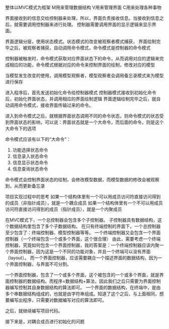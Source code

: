 整体以MVC模式为框架
M用来管理数据结构
V用来管理界面
C用来处理各种事物

界面接收到的信息交给控制器来处理，所以，界面负责接收信息。当接收到信息之后，就需要调用控制器来进行处理。
控制器需要调用界面的显示逻辑来显示界面。

界面逻辑分层，使用状态模式。状态模式的改变被观察者模式捕获，
界面绘制完毕之后，被观察者捕获，自动调用命令模式，命令模式是控制器的命令模式

控制器被触发时，命令模式获取对应界面状态下的命令，从而调用对应的逻辑来完成相应的功能，命令模式根据对应的命令来控制界面的绘制，修改对应的模型

当模型发生改变的使用，调用模型观察者，模型观察者会调用备忘录模式来为模型进行保存

进入程序后，首先发送初始化命令给控制器模式
控制器模式接收到初始化命令后，初始化界面状态，并调用相应的界面绘制逻辑
界面逻辑绘制完毕之后，就自动调用命令模式，接收界面传输过来的命令。

进入到命令模式之后，就根据界面状态调用不同的命令状态，则命令模式的状态受到界面状态的影响，可以说：界面状态就是一个大命令，而后面的命令，则是这个大命令下的选项

命令模式应该有以下的“大命令”：
1. 功能选择状态命令
2. 信息录入状态命令
3. 信息显示状态命令
4. 信息查询状态命令

命令模式会控制界面状态的绘制，会修改模型数据，而模型数据的修改会被观察到，从而更新备忘录

项目实现过程中的思考
如果一个结构体里有一个可以用成员访问符直接访问得到的成员（非指针成员），就是一个耦合成员
如果一个结构体里有一个不可以用成员访问符直接访问得到的成员（指针成员），就是一个内聚成员

在MVC模式下，一个总控制器会包含多个子控制器。
子控制器具有数据结构，这个数据结构里包含了多个子数据结构。
在只有终端控制的界面下，一个总控制器至少包含了：终端控制器、模型控制器等等。
一个终端控制器又会包含一个界面控制器（一个终端包含一个或多个界面，这个很合理）
由此，需要考虑一个终端控制器，究竟如何包含一个界面控制器，我的答案是：一个终端控制器应该内聚一个界面控制器，因为这是一个不同的功能对象，并且一个终端可以没有界面（layout）。
而一个界面控制器，应该需要耦合一个描述界面的数据结构，因为一个界面控制器，与界面不可分割。

一个界面控制器，包含了一个或多个界面，这个被包含的一个或多个界面，就是界面控制器的数据结构。而程序=数据结构+算法，因此我们之后只需要为界面控制器编写控制其自身数据结构的算法即可。
一个界面的数据结构，在终端中，是由多个串数据结构组成的，也就是由字符串组成。知道了这个之后，与上面相同，想要编写出程序，只需要对数据编写对应的算法即可。

之后，就继续编写项目代码。

接下来是，对耦合成员进行初始化的问题

